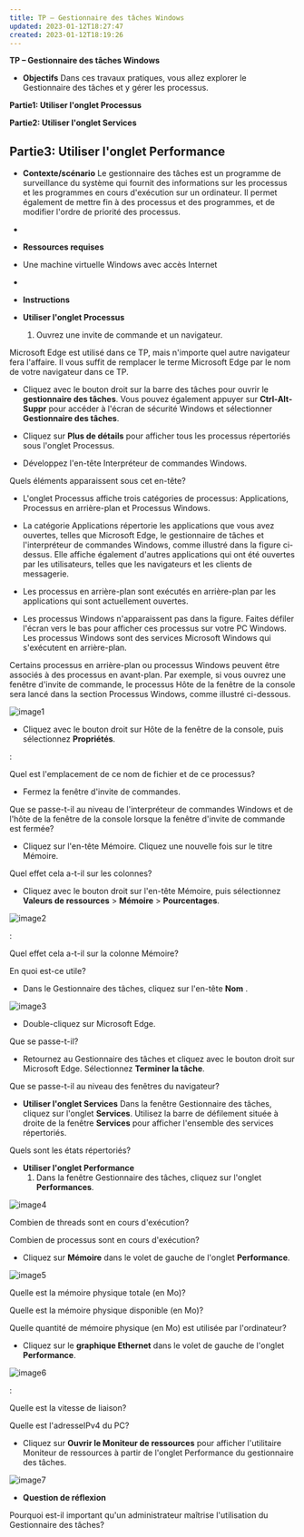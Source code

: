 ```yaml
---
title: TP – Gestionnaire des tâches Windows
updated: 2023-01-12T18:27:47
created: 2023-01-12T18:19:26
---
```


**TP – Gestionnaire des tâches Windows**

- **Objectifs**
Dans ces travaux pratiques, vous allez explorer le Gestionnaire des tâches et y gérer les processus.

**Partie1: Utiliser l'onglet Processus**

**Partie2: Utiliser l'onglet Services**

**Partie3: Utiliser l'onglet Performance**
- 
- **Contexte/scénario**
Le gestionnaire des tâches est un programme de surveillance du système qui fournit des informations sur les processus et les programmes en cours d'exécution sur un ordinateur. Il permet également de mettre fin à des processus et des programmes, et de modifier l'ordre de priorité des processus.
- 
- **Ressources requises**
- Une machine virtuelle Windows avec accès Internet
- 
- **Instructions**

- **Utiliser l'onglet Processus**
  1.  Ouvrez une invite de commande et un navigateur.

Microsoft Edge est utilisé dans ce TP, mais n'importe quel autre navigateur fera l'affaire. Il vous suffit de remplacer le terme Microsoft Edge par le nom de votre navigateur dans ce TP.

- Cliquez avec le bouton droit sur la barre des tâches pour ouvrir le **gestionnaire des tâches**. Vous pouvez également appuyer sur **Ctrl-Alt-Suppr** pour accéder à l'écran de sécurité Windows et sélectionner **Gestionnaire des tâches**.

- Cliquez sur **Plus de détails** pour afficher tous les processus répertoriés sous l'onglet Processus.

- Développez l'en-tête Interpréteur de commandes Windows.

Quels éléments apparaissent sous cet en-tête?

- L'onglet Processus affiche trois catégories de processus: Applications, Processus en arrière-plan et Processus Windows.

- La catégorie Applications répertorie les applications que vous avez ouvertes, telles que Microsoft Edge, le gestionnaire de tâches et l'interpréteur de commandes Windows, comme illustré dans la figure ci-dessus. Elle affiche également d'autres applications qui ont été ouvertes par les utilisateurs, telles que les navigateurs et les clients de messagerie.

- Les processus en arrière-plan sont exécutés en arrière-plan par les applications qui sont actuellement ouvertes.

- Les processus Windows n'apparaissent pas dans la figure. Faites défiler l'écran vers le bas pour afficher ces processus sur votre PC Windows. Les processus Windows sont des services Microsoft Windows qui s'exécutent en arrière-plan.

Certains processus en arrière-plan ou processus Windows peuvent être associés à des processus en avant-plan. Par exemple, si vous ouvrez une fenêtre d'invite de commande, le processus Hôte de la fenêtre de la console sera lancé dans la section Processus Windows, comme illustré ci-dessous.

![image1](resources/ae4b4a4b64c647bfa28b0698ef4309f8.jpg)
- Cliquez avec le bouton droit sur Hôte de la fenêtre de la console, puis sélectionnez **Propriétés**.

:

Quel est l'emplacement de ce nom de fichier et de ce processus?

- Fermez la fenêtre d'invite de commandes.

Que se passe-t-il au niveau de l'interpréteur de commandes Windows et de l'hôte de la fenêtre de la console lorsque la fenêtre d'invite de commande est fermée?

- Cliquez sur l'en-tête Mémoire. Cliquez une nouvelle fois sur le titre Mémoire.

Quel effet cela a-t-il sur les colonnes?

- Cliquez avec le bouton droit sur l'en-tête Mémoire, puis sélectionnez **Valeurs de ressources** \> **Mémoire** \> **Pourcentages**.

![image2](resources/31a95f1db75e4ec19eb2e17b0a1edf13.jpg)

:

Quel effet cela a-t-il sur la colonne Mémoire?

En quoi est-ce utile?

- Dans le Gestionnaire des tâches, cliquez sur l'en-tête **Nom** .

![image3](resources/c838e0727b60417aa63a04fc855ec00b.jpg)

- Double-cliquez sur Microsoft Edge.

Que se passe-t-il?

- Retournez au Gestionnaire des tâches et cliquez avec le bouton droit sur Microsoft Edge. Sélectionnez **Terminer la tâche**.

Que se passe-t-il au niveau des fenêtres du navigateur?  

- **Utiliser l'onglet Services**
Dans la fenêtre Gestionnaire des tâches, cliquez sur l'onglet **Services**. Utilisez la barre de défilement située à droite de la fenêtre **Services** pour afficher l'ensemble des services répertoriés.

Quels sont les états répertoriés?  

- **Utiliser l'onglet Performance**
  1.  Dans la fenêtre Gestionnaire des tâches, cliquez sur l'onglet **Performances**.

![image4](resources/5bd0873c02784addb2dee8346809c9b2.jpg)

Combien de threads sont en cours d'exécution?

Combien de processus sont en cours d'exécution?

- Cliquez sur **Mémoire** dans le volet de gauche de l'onglet **Performance**.

![image5](resources/da03743423f64e4a91a0cbc1529c06c8.jpg)

Quelle est la mémoire physique totale (en Mo)?

Quelle est la mémoire physique disponible (en Mo)?

Quelle quantité de mémoire physique (en Mo) est utilisée par l'ordinateur?

- Cliquez sur le **graphique Ethernet** dans le volet de gauche de l'onglet **Performance**.

![image6](resources/f25dd5b41c8244d38a4b271d94fa2f49.jpg)

:

Quelle est la vitesse de liaison?

Quelle est l'adresseIPv4 du PC?

- Cliquez sur **Ouvrir le Moniteur de ressources** pour afficher l'utilitaire Moniteur de ressources à partir de l'onglet Performance du gestionnaire des tâches.

![image7](resources/63b8038a18c04be992213549157cea19.jpg)

- **Question de réflexion**

Pourquoi est-il important qu'un administrateur maîtrise l'utilisation du Gestionnaire des tâches?

